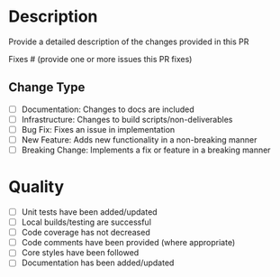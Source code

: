 # Description
Provide a detailed description of the changes provided in this PR

Fixes # (provide one or more issues this PR fixes)

## Change Type

- [ ] Documentation: Changes to docs are included
- [ ] Infrastructure: Changes to build scripts/non-deliverables
- [ ] Bug Fix: Fixes an issue in implementation
- [ ] New Feature: Adds new functionality in a non-breaking manner
- [ ] Breaking Change: Implements a fix or feature in a breaking manner

# Quality
- [ ] Unit tests have been added/updated
- [ ] Local builds/testing are successful
- [ ] Code coverage has not decreased
- [ ] Code comments have been provided (where appropriate)
- [ ] Core styles have been followed
- [ ] Documentation has been added/updated

